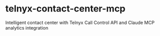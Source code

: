 # telnyx-contact-center-mcp
Intelligent contact center with Telnyx Call Control API and Claude MCP analytics integration
